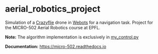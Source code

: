 # aerial_robotics_project

Simulation of a [Crazyflie](https://www.bitcraze.io/products/crazyflie-2-1/) drone in [Webots](https://cyberbotics.com/) for a navigation task.
Project for the MICRO-502 Aerial Robotics course at EPFL.

**Note:** The algorithm implementation is exclusively in [my_control.py](controllers/main/my_control.py)

**Documentation:** https://micro-502.readthedocs.io
